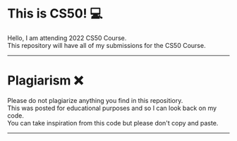 

# This is CS50! 💻
Hello, I am attending 2022 CS50 Course.<br>
This repository will have all of my submissions for the CS50 Course.<br>

---


# Plagiarism ❌
Please do not plagiarize anything you find in this repositiory. <br>
This was posted for educational purposes and so I can look back on my code.<br>
You can take inspiration from this code but please don't copy and paste.

---
